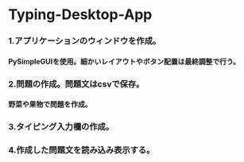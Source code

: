 # Typing-Desktop-App
### 1.アプリケーションのウィンドウを作成。
#### PySimpleGUIを使用。細かいレイアウトやボタン配置は最終調整で行う。
### 2.問題の作成。問題文はcsvで保存。
#### 野菜や果物で問題を作成。
### 3.タイピング入力欄の作成。
### 4.作成した問題文を読み込み表示する。